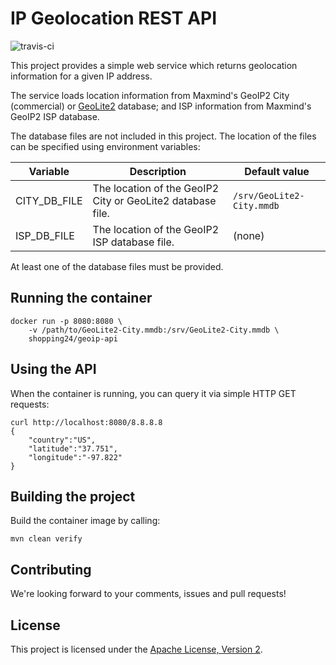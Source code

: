 # IP Geolocation REST API
![travis-ci](https://travis-ci.org/shopping24/geoip-dbip-rest-api.svg)

This project provides a simple web service which returns geolocation information for a given IP address.

The service loads location information from Maxmind's GeoIP2 City (commercial) or
[GeoLite2](https://dev.maxmind.com/geoip/geoip2/geolite2/) database; and ISP information from Maxmind's GeoIP2 ISP
database.

The database files are not included in this project. The location of the files can be specified using environment
variables:

| Variable | Description | Default value |
| -------- | ----------- | ------------- |
| CITY_DB_FILE | The location of the GeoIP2 City or GeoLite2 database file. | `/srv/GeoLite2-City.mmdb` |
| ISP_DB_FILE | The location of the GeoIP2 ISP database file. | (none) |

At least one of the database files must be provided.

## Running the container

    docker run -p 8080:8080 \
        -v /path/to/GeoLite2-City.mmdb:/srv/GeoLite2-City.mmdb \
        shopping24/geoip-api

## Using the API

When the container is running, you can query it via simple HTTP GET requests:

    curl http://localhost:8080/8.8.8.8
    {
        "country":"US",
        "latitude":"37.751",
        "longitude":"-97.822"
    }

## Building the project

Build the container image by calling:

    mvn clean verify

## Contributing

We're looking forward to your comments, issues and pull requests!

## License

This project is licensed under the [Apache License, Version 2](http://www.apache.org/licenses/LICENSE-2.0.html).
